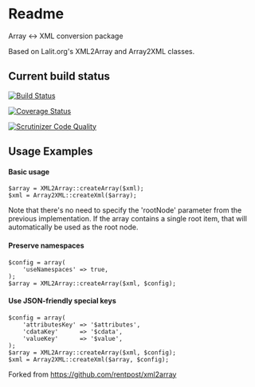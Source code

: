 Readme
===

Array <-> XML conversion package

Based on Lalit.org's XML2Array and Array2XML classes.

Current build status
--------------------
[![Build Status](https://travis-ci.org/alextartan/xml2array.svg?branch=master)](https://travis-ci.org/alextartan/xml2array)

[![Coverage Status](https://coveralls.io/repos/github/alextartan/xml2array/badge.svg?branch=master)](https://coveralls.io/github/alextartan/xml2array?branch=master)

[![Scrutinizer Code Quality](https://scrutinizer-ci.com/g/alextartan/xml2array/badges/quality-score.png?b=master)](https://scrutinizer-ci.com/g/alextartan/xml2array/?branch=master)

Usage Examples
---
#### Basic usage

    $array = XML2Array::createArray($xml);
    $xml = Array2XML::createXml($array);

Note that there's no need to specify the 'rootNode' parameter from the previous implementation. If the array contains a single root item, that will automatically be used as the root node.

#### Preserve namespaces
    
    $config = array(
        'useNamespaces' => true,
    );
    $array = XML2Array::createArray($xml, $config);

#### Use JSON-friendly special keys
    
    $config = array(
        'attributesKey' => '$attributes',
        'cdataKey'      => '$cdata',
        'valueKey'      => '$value',
    );
    $array = XML2Array::createArray($xml, $config);
    $xml = Array2XML::createXml($array, $config);

Forked from https://github.com/rentpost/xml2array